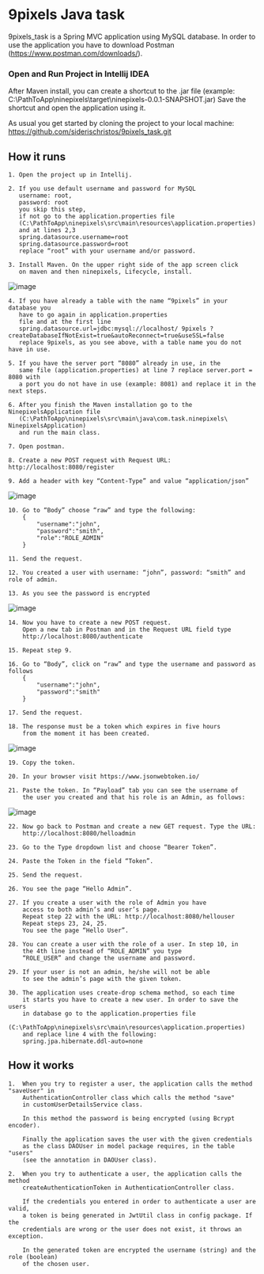 # 9pixels Java task


9pixels_task is a Spring MVC application using MySQL database. In order to use
the application you have to download Postman (https://www.postman.com/downloads/).



### Open and Run Project in Intellij IDEA

After Maven install, you can create a shortcut to the .jar file 
(example: C:\PathToApp\ninepixels\target\ninepixels-0.0.1-SNAPSHOT.jar)
Save the shortcut and open the application using it.


As usual you get started by cloning the  project to your local machine:
https://github.com/siderischristos/9pixels_task.git

## How it runs
    1. Open the project up in Intellij.
       
    2. If you use default username and password for MySQL 
       username: root, 
       password: root 
       you skip this step,
       if not go to the application.properties file 
       (C:\PathToApp\ninepixels\src\main\resources\application.properties)
       and at lines 2,3
       spring.datasource.username=root
       spring.datasource.password=root
       replace “root” with your username and/or password.
       
    3. Install Maven. On the upper right side of the app screen click
       on maven and then ninepixels, Lifecycle, install.
![image](https://user-images.githubusercontent.com/54001807/95075466-df2fe680-0718-11eb-97ca-b0820013c324.png)

    4. If you have already a table with the name “9pixels” in your database you
       have to go again in application.properties
       file and at the first line 
       spring.datasource.url=jdbc:mysql://localhost/ 9pixels ?createDatabaseIfNotExist=true&autoReconnect=true&useSSL=false
       replace 9pixels, as you see above, with a table name you do not have in use.
       
    5. If you have the server port “8080” already in use, in the
       same file (application.properties) at line 7 replace server.port = 8080 with
       a port you do not have in use (example: 8081) and replace it in the next steps.
       
    6. After you finish the Maven installation go to the NinepixelsApplication file
       (C:\PathToApp\ninepixels\src\main\java\com.task.ninepixels\ NinepixelsApplication)
       and run the main class.
       
    7. Open postman.
       
    8. Create a new POST request with Request URL: http://localhost:8080/register
       
    9. Add a header with key “Content-Type” and value “application/json”
![image](https://user-images.githubusercontent.com/54001807/95075617-274f0900-0719-11eb-8a1f-e4f72a6740f8.png)

    10. Go to “Body” choose “raw” and type the following:
        {
            "username":"john",
            "password":"smith",
            "role":"ROLE_ADMIN"
        }
         
    11. Send the request.
       
    12. You created a user with username: “john”, password: “smith” and role of admin.
       
    13. As you see the password is encrypted
![image](https://user-images.githubusercontent.com/54001807/95075626-2f0ead80-0719-11eb-958a-9f4bf685cf97.png)

    14. Now you have to create a new POST request. 
        Open a new tab in Postman and in the Request URL field type
        http://localhost:8080/authenticate
       
    15. Repeat step 9.
       
    16. Go to “Body”, click on “raw” and type the username and password as follows
        {
            "username":"john",
            "password":"smith"
        }
        
    17. Send the request.
       
    18. The response must be a token which expires in five hours
        from the moment it has been created.
![image](https://user-images.githubusercontent.com/54001807/95075637-3766e880-0719-11eb-8789-bab8c3f4fb3f.png)

    19. Copy the token.

    20. In your browser visit https://www.jsonwebtoken.io/

    21. Paste the token. In “Payload” tab you can see the username of 
        the user you created and that his role is an Admin, as follows:
![image](https://user-images.githubusercontent.com/54001807/95075662-42ba1400-0719-11eb-93eb-9f61f167e554.png)

    22. Now go back to Postman and create a new GET request. Type the URL:
        http://localhost:8080/helloadmin

    23. Go to the Type dropdown list and choose “Bearer Token”.
       
    24. Paste the Token in the field “Token”.
       
    25. Send the request.
       
    26. You see the page “Hello Admin”.
       
    27. If you create a user with the role of Admin you have
        access to both admin’s and user’s page.
        Repeat step 22 with the URL: http://localhost:8080/hellouser
        Repeat steps 23, 24, 25.
        You see the page “Hello User”.
         
    28. You can create a user with the role of a user. In step 10, in 
        the 4th line instead of “ROLE_ADMIN” you type
        “ROLE_USER” and change the username and password.
       
    29. If your user is not an admin, he/she will not be able
        to see the admin’s page with the given token.
       
    30. The application uses create-drop schema method, so each time 
        it starts you have to create a new user. In order to save the users 
        in database go to the application.properties file
        (C:\PathToApp\ninepixels\src\main\resources\application.properties) 
        and replace line 4 with the following:
        spring.jpa.hibernate.ddl-auto=none


 ## How it works
    1.  When you try to register a user, the application calls the method "saveUser" in
        AuthenticationController class which calls the method "save"
        in customUserDetailsService class. 
        
        In this method the password is being encrypted (using Bcrypt encoder).
        
        Finally the application saves the user with the given credentials
        as the class DAOUser in model package requires, in the table "users"
        (see the annotation in DAOUser class).
        
    2.  When you try to authenticate a user, the application calls the method 
        createAuthenticationToken in AuthenticationController class.
        
        If the credentials you entered in order to authenticate a user are valid, 
        a token is being generated in JwtUtil class in config package. If the 
        credentials are wrong or the user does not exist, it throws an exception.
        
        In the generated token are encrypted the username (string) and the role (boolean)
        of the chosen user.
